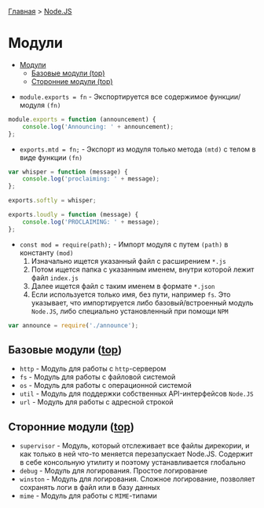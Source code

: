 [Главная](../../README.md#readme) > [Node.JS](../README.md#readme)

# Модули

- [Модули](#%D0%BC%D0%BE%D0%B4%D1%83%D0%BB%D0%B8)
    - [Базовые модули (top)](#%D0%B1%D0%B0%D0%B7%D0%BE%D0%B2%D1%8B%D0%B5-%D0%BC%D0%BE%D0%B4%D1%83%D0%BB%D0%B8-top)
    - [Сторонние модули (top)](#%D1%81%D1%82%D0%BE%D1%80%D0%BE%D0%BD%D0%BD%D0%B8%D0%B5-%D0%BC%D0%BE%D0%B4%D1%83%D0%BB%D0%B8-top)

* `module.exports = fn` - Экспортируется все содержимое функции/модуля `(fn)`

```javascript
module.exports = function (announcement) {
    console.log('Announcing: ' + announcement);
};
```

* `exports.mtd = fn;` - Экспорт из модуля только метода `(mtd)` с телом в виде функции `(fn)`

```javascript
var whisper = function (message) {
    console.log('proclaiming: ' + message);
};

exports.softly = whisper;

exports.loudly = function (message) {
    console.log('PROCLAIMING: ' + message);
};
```

* `const mod = require(path);` - Импорт модуля с путем `(path)` в константу `(mod)`
  1. Изначально ищется указанный файл с расширением `*.js` 
  2. Потом ищется папка с указанным именем, внутри которой лежит файл `index.js`
  3. Далее ищется файл с таким именем в формате `*.json`
  4. Если используется только имя, без пути, например `fs`. Это указывает, что импортируется либо базовый/встроенный модуль `Node.JS`, либо специально установленный при помощи `NPM`

```javascript
var announce = require('./announce');
```

## Базовые модули ([top](#readme))

* `http` - Модуль для работы с `http`-сервером
* `fs` - Модуль для работы с файловой системой
* `os` - Модуль для работы с операционной системой
* `util` - Модуль для поддержки собственных API-интерфейсов `Node.JS`
* `url` - Модуль для работы с адресной строкой

## Сторонние модули ([top](#readme))

* `supervisor` - Модуль, который отслеживает все файлы дирекории, и как только в ней что-то меняется перезапускает Node.JS. Содержит в себе консольную утилиту и поэтому устанавливается глобально
* `debug` - Модуль для логирования. Простое логирование
* `winston` - Модуль для логирования. Сложное логирование, позволяет сохранять логи в файл или в базу данных
* `mime` - Модуль для работы с `MIME`-типами